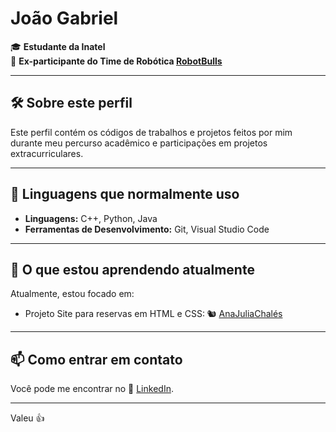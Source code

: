 # João Gabriel

🎓 **Estudante da Inatel**  
🤖 **Ex-participante do Time de Robótica [RobotBulls](https://www.instagram.com/robotbulls/)**

---

## 🛠️ Sobre este perfil

Este perfil contém os códigos de trabalhos e projetos feitos por mim durante meu percurso acadêmico e participações em projetos extracurriculares.

---

## 🚀 Linguagens que normalmente uso


- **Linguagens:** C++, Python, Java
- **Ferramentas de Desenvolvimento:** Git, Visual Studio Code

---

## 🌱 O que estou aprendendo atualmente

Atualmente, estou focado em:

- Projeto Site para reservas em HTML e CSS: 🐿 [AnaJuliaChalés](https://anajuliachales.neocities.org/#) 

---

## 📫 Como entrar em contato

Você pode me encontrar no 👔 [LinkedIn](https://www.linkedin.com/in/joao-gabriel-2285b2231?utm_source=share&utm_campaign=share_via&utm_content=profile&utm_medium=android_app).

---

Valeu 👍
